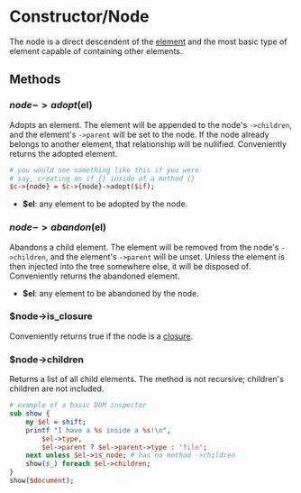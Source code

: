 # Constructor/Node

The node is a direct descendent of the [element](Element.md) and the most basic
type of element capable of containing other elements.

## Methods

### $node->adopt($el)

Adopts an element. The element will be appended to the node's `->children`, and
the element's `->parent` will be set to the node. If the node already belongs to
another element, that relationship will be nullified. Conveniently returns the
adopted element.

```perl
# you would see something like this if you were
# say, creating an if {} inside of a method {}
$c->{node} = $c->{node}->adopt($if);
```

* __$el__: any element to be adopted by the node.

### $node->abandon($el)

Abandons a child element. The element will be removed from the node's
`->children`, and the element's `->parent` will be unset. Unless the element is
then injected into the tree somewhere else, it will be disposed of. Conveniently
returns the abandoned element.

* __$el__: any element to be abandoned by the node.

### $node->is_closure

Conveniently returns true if the node is a [closure](Closure.md).

### $node->children

Returns a list of all child elements. The method is not recursive; children's
children are not included.

```perl
# example of a basic DOM inspector
sub show {
    my $el = shift;
    printf "I have a %s inside a %s!\n",
        $el->type,
        $el->parent ? $el->parent->type : 'file';
    next unless $el->is_node; # has no method ->children
    show($_) foreach $el->children;
}
show($document);
```
